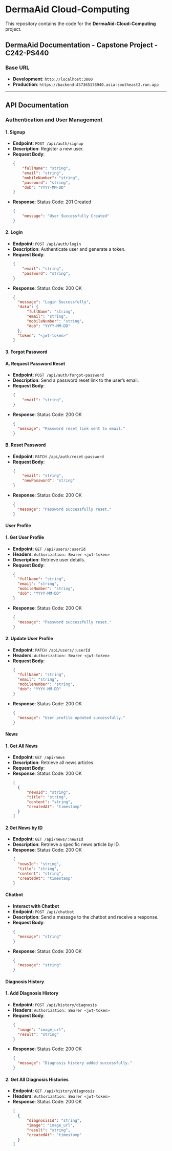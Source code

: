 # DermaAid Cloud-Computing  
This repository contains the code for the **DermaAid-Cloud-Computing** project.  

## DermaAid Documentation - Capstone Project - C242-PS440  

### Base URL  
- **Development**: `http://localhost:3000`  
- **Production**: `https://backend-457365178940.asia-southeast2.run.app`  

---

## API Documentation  

### Authentication and User Management  

#### 1. Signup  
- **Endpoint**: `POST /api/auth/signup`  
- **Description**: Register a new user.  
- **Request Body**:  
  ```json
  {
      "fullName": "string",
      "email": "string",
      "mobileNumber": "string",
      "password": "string",
      "dob": "YYYY-MM-DD"
  }
- **Response**: Status Code: 201 Created
  ```json
  {
      "message": "User Successfully Created"
  }

#### 2. Login  
- **Endpoint**: `POST /api/auth/login`  
- **Description**: Authenticate user and generate a token.  
- **Request Body**:  
  ```json
  {
      "email": "string",
      "password": "string",
  }
- **Response**: Status Code: 200 OK
  ```json
  {
    "message": "Login Successfully",
    "data": {
        "fullName": "string",
        "email": "string",
        "mobileNumber": "string",
        "dob": "YYYY-MM-DD"
    },
    "token": "<jwt-token>"
  }

#### 3. Forgot Password   
#### A. Request Password Reset
- **Endpoint**: `POST /api/auth/forgot-password`  
- **Description**: Send a password reset link to the user’s email.  
- **Request Body**:  
  ```json
  {
      "email": "string",
  }
- **Response**: Status Code: 200 OK
  ```json
  {
    "message": "Password reset link sent to email."
  }

#### B. Reset Password
- **Endpoint**: `PATCH /api/auth/reset-password`  
- **Request Body**:  
  ```json
  {
      "email": "string",
      "newPassword": "string"
  }
- **Response**: Status Code: 200 OK
  ```json
  {
    "message": "Password successfully reset."
  }

#### User Profile
#### 1. Get User Profile
- **Endpoint**: `GET /api/users/:userId`
- **Headers**: `Authorization: Bearer <jwt-token>`
- **Description**: Retrieve user details.  
- **Request Body**:  
  ```json
  {
    "fullName": "string",
    "email": "string",
    "mobileNumber": "string",
    "dob": "YYYY-MM-DD"
  }
- **Response**: Status Code: 200 OK
  ```json
  {
    "message": "Password successfully reset."
  }
#### 2. Update User Profile
- **Endpoint**: `PATCH /api/users/:userId`
- **Headers**: `Authorization: Bearer <jwt-token>`
- **Request Body**:
  ```json
  {
    "fullName": "string",
    "email": "string",
    "mobileNumber": "string",
    "dob": "YYYY-MM-DD"
  }
  
- **Response**: Status Code: 200 OK
  ```json
  {
    "message": "User profile updated successfully."
  }

#### News
#### 1. Get All News
- **Endpoint**: `GET /api/news`
- **Description**: Retrieve all news articles.  
- **Request Body**:  
- **Response**: Status Code: 200 OK
  ```json
  [
    {
        "newsId": "string",
        "title": "string",
        "content": "string",
        "createdAt": "timestamp"
    }
  ]
#### 2.Get News by ID
- **Endpoint**: `GET /api/news/:newsId`
- **Description**: Retrieve a specific news article by ID.
- **Response**: Status Code: 200 OK
  ```json
  {
    "newsId": "string",
    "title": "string",
    "content": "string",
    "createdAt": "timestamp"
  }

#### Chatbot
- **Interact with Chatbot**
- **Endpoint**: `POST /api/chatbot`
- **Description**: Send a message to the chatbot and receive a response.  
- **Request Body**:  
  ```json
  {
    "message": "string"
  }
- **Response**: Status Code: 200 OK
  ```json
  {
    "message": "string"
  }

#### Diagnosis History
#### 1. Add Diagnosis History
- **Endpoint**: `POST /api/history/diagnosis`
- **Headers**: `Authorization: Bearer <jwt-token>`
- **Request Body**:
  ```json
  {
    "image": "image_url",
    "result": "string"
  }
  
- **Response**: Status Code: 200 OK
  ```json
  {
    "message": "Diagnosis history added successfully."
  }

#### 2. Get All Diagnosis Histories
- **Endpoint**: `GET /api/history/diagnosis`
- **Headers**: `Authorization: Bearer <jwt-token>`
- **Response**: Status Code: 200 OK
  ```json
  [
    {
        "diagnosisId": "string",
        "image": "image_url",
        "result": "string",
        "createdAt": "timestamp"
    }
  ]
